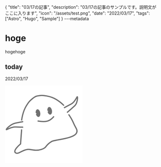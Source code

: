 {
  "title": "03/17の記事",
  "description": "03/17の記事のサンプルです。説明文がここに入ります",
  "icon": "/assets/test.png",
  "date": "2022/03/17",
  "tags": ["Astro", "Hugo", "Sample"]
}
---metadata

# hoge
hogehoge

## today
2022/03/17

![img](/assets/test.png)